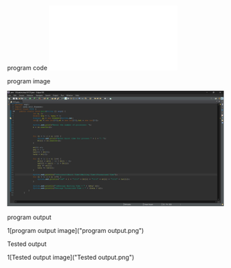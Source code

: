 program code
![program code file](FCFS.java)

program image

![program image](program.png)

program output

1[program output image]("program output.png")

Tested output

1[Tested output image]("Tested output.png")
